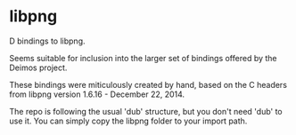 libpng
======

D bindings to libpng.

Seems suitable for inclusion into the larger set of bindings offered by the Deimos project.

These bindings were miticulously created by hand, based on the C headers from libpng 
version 1.6.16 - December 22, 2014.

The repo is following the usual 'dub' structure, but you don't need 'dub' to use it.
You can simply copy the libpng folder to your import path.
